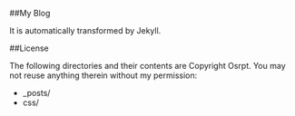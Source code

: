 ##My Blog

It is automatically transformed by Jekyll.

##License

The following directories and their contents are Copyright Osrpt. You may not reuse anything therein without my permission:

* _posts/
* css/
